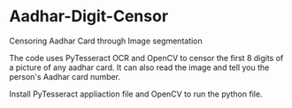 # Aadhar-Digit-Censor
Censoring Aadhar Card through Image segmentation


The code uses PyTesseract OCR and OpenCV to censor the first 8 digits of a picture of any aadhar card. It can also read the image and tell you the person's Aadhar card number.

Install PyTesseract appliaction file and OpenCV to run the python file.
